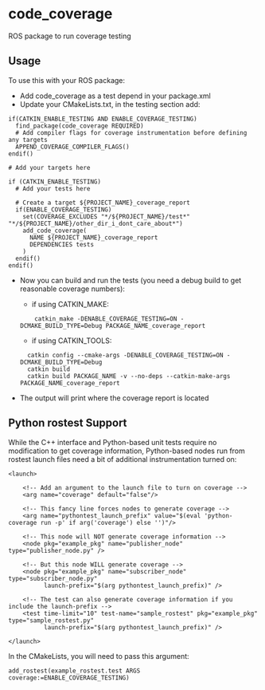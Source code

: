 # code_coverage

ROS package to run coverage testing

## Usage
To use this with your ROS package:

 * Add code_coverage as a test depend in your package.xml
 * Update your CMakeLists.txt, in the testing section add:
```
if(CATKIN_ENABLE_TESTING AND ENABLE_COVERAGE_TESTING)
  find_package(code_coverage REQUIRED)
  # Add compiler flags for coverage instrumentation before defining any targets
  APPEND_COVERAGE_COMPILER_FLAGS()
endif()

# Add your targets here

if (CATKIN_ENABLE_TESTING)
  # Add your tests here

  # Create a target ${PROJECT_NAME}_coverage_report
  if(ENABLE_COVERAGE_TESTING)
    set(COVERAGE_EXCLUDES "*/${PROJECT_NAME}/test*" "*/${PROJECT_NAME}/other_dir_i_dont_care_about*")
    add_code_coverage(
      NAME ${PROJECT_NAME}_coverage_report
      DEPENDENCIES tests
    )
  endif()
endif()
```

* Now you can build and run the tests (you need a debug build to get reasonable coverage numbers):

  - if using CATKIN_MAKE:
  ```
      catkin_make -DENABLE_COVERAGE_TESTING=ON -DCMAKE_BUILD_TYPE=Debug PACKAGE_NAME_coverage_report
  ```
  - if using CATKIN_TOOLS:
  ```
    catkin config --cmake-args -DENABLE_COVERAGE_TESTING=ON -DCMAKE_BUILD_TYPE=Debug
    catkin build
    catkin build PACKAGE_NAME -v --no-deps --catkin-make-args PACKAGE_NAME_coverage_report 
  ```

* The output will print where the coverage report is located

## Python rostest Support

While the C++ interface and Python-based unit tests require no
modification to get coverage information, Python-based nodes
run from rostest launch files need a bit of additional
instrumentation turned on:

```
<launch>

    <!-- Add an argument to the launch file to turn on coverage -->
    <arg name="coverage" default="false"/>

    <!-- This fancy line forces nodes to generate coverage -->
    <arg name="pythontest_launch_prefix" value="$(eval 'python-coverage run -p' if arg('coverage') else '')"/>

    <!-- This node will NOT generate coverage information -->
    <node pkg="example_pkg" name="publisher_node" type="publisher_node.py" />

    <!-- But this node WILL generate coverage -->
    <node pkg="example_pkg" name="subscriber_node" type="subscriber_node.py"
          launch-prefix="$(arg pythontest_launch_prefix)" />

    <!-- The test can also generate coverage information if you include the launch-prefix -->
    <test time-limit="10" test-name="sample_rostest" pkg="example_pkg" type="sample_rostest.py"
          launch-prefix="$(arg pythontest_launch_prefix)" />

</launch>
```

In the CMakeLists, you will need to pass this argument:

```
add_rostest(example_rostest.test ARGS coverage:=ENABLE_COVERAGE_TESTING)
```

